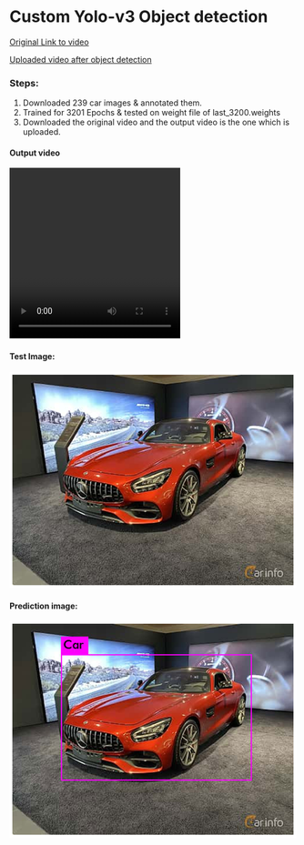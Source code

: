 # Custom Yolo-v3 Object detection

[Original Link to video](https://youtu.be/xc1zsUC_JSQ)

[Uploaded video after object detection](https://youtu.be/xc1zsUC_JSQ)

### Steps:

1. Downloaded 239 car images & annotated them. 
2. Trained for 3201 Epochs & tested on weight file of last_3200.weights
3. Downloaded the original video and the output video is the one which is uploaded.

#### Output video

<video controls width="300" height="300">
    <source src="./video/output_video.mp4"
            type="video/mp4">
    Sorry, your browser doesn't support embedded videos.
</video>


#### Test Image:

<img src="images/test image.png" />

#### Prediction image:

<img src="images/predicted image.png" />